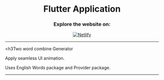 <div align="center">

<h1>Flutter Application</h1>

### Explore the website on:
[![Netlify](https://img.shields.io/badge/Netlify-Visit-brightgreen?style=for-the-badge&logo=netlify)](https://dimasacatwebsite.netlify.app/)
</div>

---
<h3Two word combine Generator</h3>
<p>Apply seamless UI animation.</p>
<p>Uses English Words package and Provider package.</p>

---
